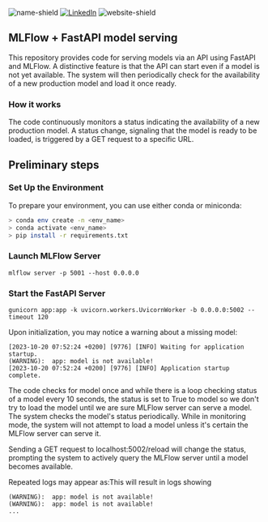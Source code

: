 ![name-shield]
[![LinkedIn][linkedin-shield]][linkedin-url]
![website-shield]


## MLFlow + FastAPI model serving

This repository provides code for serving models via an API using FastAPI and MLFlow. 
A distinctive feature is that the API can start even if a model is not yet available. 
The system will then periodically check for the availability of a new production model and load it once ready.

### How it works
The code continuously monitors a status indicating the availability of a new production model. 
A status change, signaling that the model is ready to be loaded, is triggered by a GET request to a specific URL.

## Preliminary steps

### Set Up the Environment
To prepare your environment, you can use either conda or miniconda:

```bash
> conda env create -n <env_name>
> conda activate <env_name>
> pip install -r requirements.txt
```

### Launch MLFlow Server
`mlflow server -p 5001 --host 0.0.0.0`

### Start the FastAPI Server
`gunicorn app:app -k uvicorn.workers.UvicornWorker -b 0.0.0.0:5002 --timeout 120`

Upon initialization, you may notice a warning about a missing model:
```commandline
[2023-10-20 07:52:24 +0200] [9776] [INFO] Waiting for application startup.
(WARNING):  app: model is not available!
[2023-10-20 07:52:24 +0200] [9776] [INFO] Application startup complete.
```

The code checks for model once and while there is a loop checking status of a model every 10 seconds,
the status is set to True to model so we don't try to load the model until we are sure MLFlow server can serve a model.
The system checks the model's status periodically. While in monitoring mode, the system will not attempt to load a model unless it's certain the MLFlow server can serve it.

Sending a GET request to localhost:5002/reload will change the status, prompting the system to actively query the MLFlow server until a model becomes available.

Repeated logs may appear as:This will result in logs showing
```
(WARNING):  app: model is not available!
(WARNING):  app: model is not available!
...
```



<!-- MARKDOWN LINKS & IMAGES -->
<!-- https://www.markdownguide.org/basic-syntax/#reference-style-links -->
[name-shield]: https://img.shields.io/badge/Author-Ali%20Binkowska-blueviolet?style=for-the-badge
[linkedin-shield]: https://img.shields.io/badge/-LinkedIn-black.svg?style=for-the-badge&logo=linkedin&colorB=555
[linkedin-url]: https://linkedin.com/in/alibinkowska
[website-shield]: https://img.shields.io/badge/Website%20-%20Ali%20Binkowska%20-%2000CCFF?style=for-the-badge%20&color=00CCFF&link=https%3A%2F%2Falibinkowska.co


